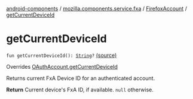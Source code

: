 [android-components](../../index.md) / [mozilla.components.service.fxa](../index.md) / [FirefoxAccount](index.md) / [getCurrentDeviceId](./get-current-device-id.md)

# getCurrentDeviceId

`fun getCurrentDeviceId(): `[`String`](https://kotlinlang.org/api/latest/jvm/stdlib/kotlin/-string/index.html)`?` [(source)](https://github.com/mozilla-mobile/android-components/blob/master/components/service/firefox-accounts/src/main/java/mozilla/components/service/fxa/FirefoxAccount.kt#L122)

Overrides [OAuthAccount.getCurrentDeviceId](../../mozilla.components.concept.sync/-o-auth-account/get-current-device-id.md)

Returns current FxA Device ID for an authenticated account.

**Return**
Current device's FxA ID, if available. `null` otherwise.

